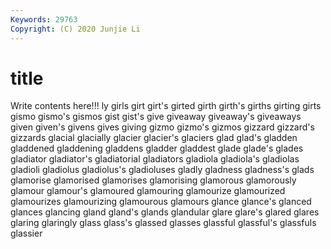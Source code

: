 ```yaml
---
Keywords: 29763
Copyright: (C) 2020 Junjie Li
---
```


# title

Write contents here!!!
ly 
girls 
girt 
girt's
girted 
girth 
girth's 
girths 
girting 
girts 
gismo 
gismo's 
gismos 
gist
gist's 
give 
giveaway 
giveaway's 
giveaways 
given 
given's 
givens 
gives 
giving
gizmo 
gizmo's 
gizmos 
gizzard 
gizzard's 
gizzards 
glacial 
glacially 
glacier 
glacier's
glaciers 
glad 
glad's 
gladden 
gladdened 
gladdening 
gladdens 
gladder 
gladdest 
glade
glade's 
glades 
gladiator 
gladiator's 
gladiatorial 
gladiators 
gladiola 
gladiola's 
gladiolas 
gladioli
gladiolus 
gladiolus's 
gladioluses 
gladly 
gladness 
gladness's 
glads 
glamorise 
glamorised 
glamorises
glamorising 
glamorous 
glamorously 
glamour 
glamour's 
glamoured 
glamouring 
glamourize 
glamourized 
glamourizes
glamourizing 
glamourous 
glamours 
glance 
glance's 
glanced 
glances 
glancing 
gland 
gland's
glands 
glandular 
glare 
glare's 
glared 
glares 
glaring 
glaringly 
glass 
glass's
glassed 
glasses 
glassful 
glassful's 
glassfuls 
glassier 
